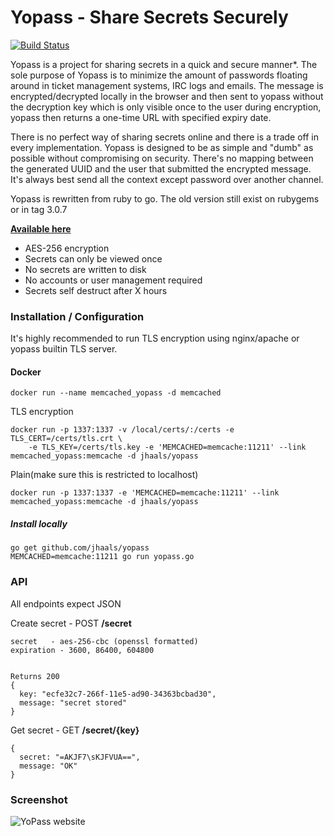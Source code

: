 # Yopass - Share Secrets Securely

[![Build Status](https://travis-ci.org/jhaals/yopass.svg)](https://travis-ci.org/jhaals/yopass)

Yopass is a project for sharing secrets in a quick and secure manner*.
The sole purpose of Yopass is to minimize the amount of passwords floating around in ticket management systems, IRC logs and emails. The message is encrypted/decrypted locally in the browser and then sent to yopass without the decryption key which is only visible once to the user during encryption, yopass then returns a one-time URL with specified expiry date.

There is no perfect way of sharing secrets online and there is a trade off in every implementation. Yopass is designed to be as simple and "dumb" as possible without compromising on security. There's no mapping between the generated UUID and the user that submitted the encrypted message. It's always best send all the context except password over another channel.

Yopass is rewritten from ruby to go. The old version still exist on rubygems or in tag 3.0.7

__[Available here](https://yopass.se)__

* AES-256 encryption
* Secrets can only be viewed once
* No secrets are written to disk
* No accounts or user management required
* Secrets self destruct after X hours

### Installation / Configuration
It's highly recommended to run TLS encryption using nginx/apache or yopass builtin TLS server.

#### Docker

    docker run --name memcached_yopass -d memcached

TLS encryption

    docker run -p 1337:1337 -v /local/certs/:/certs -e TLS_CERT=/certs/tls.crt \
        -e TLS_KEY=/certs/tls.key -e 'MEMCACHED=memcache:11211' --link memcached_yopass:memcache -d jhaals/yopass

Plain(make sure this is restricted to localhost)

    docker run -p 1337:1337 -e 'MEMCACHED=memcache:11211' --link memcached_yopass:memcache -d jhaals/yopass


##### Install locally

    go get github.com/jhaals/yopass
    MEMCACHED=memcache:11211 go run yopass.go

### API
All endpoints expect JSON

Create secret - POST __/secret__

    secret   - aes-256-cbc (openssl formatted)
    expiration - 3600, 86400, 604800


    Returns 200
    {
      key: "ecfe32c7-266f-11e5-ad90-34363bcbad30",
      message: "secret stored"
    }
Get secret - GET __/secret/{key}__

    {
      secret: "=AKJF7\sKJFVUA==",
      message: "OK"
    }

### Screenshot
![YoPass website](https://s3.amazonaws.com/f.cl.ly/items/3y3L2A1w2D2R1r3w1o1G/Screenshot%202015-05-18%2017.38.43.png)
